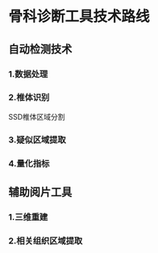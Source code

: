 # 骨科诊断工具技术路线
## 自动检测技术
### 1.数据处理

### 2.椎体识别
SSD椎体区域分割

### 3.疑似区域提取

### 4.量化指标

## 辅助阅片工具
### 1.三维重建

### 2.相关组织区域提取

### 